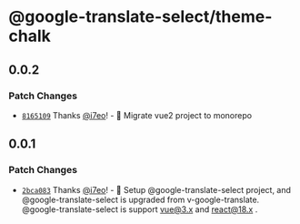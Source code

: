 # @google-translate-select/theme-chalk

## 0.0.2

### Patch Changes

- [`8165109`](https://github.com/i7eo/v-google-translate/commit/8165109a5f698b1324cca8648170563fd41d4c2b) Thanks [@i7eo](https://github.com/i7eo)! - 🔨 Migrate vue2 project to monorepo

## 0.0.1

### Patch Changes

- [`2bca083`](https://github.com/i7eo/v-google-translate/commit/2bca0836d45600fb00b669fd39a504cf3e67d436) Thanks [@i7eo](https://github.com/i7eo)! - 🎉 Setup @google-translate-select project, and @google-translate-select is upgraded from v-google-translate. @google-translate-select is support vue@3.x and react@18.x .
